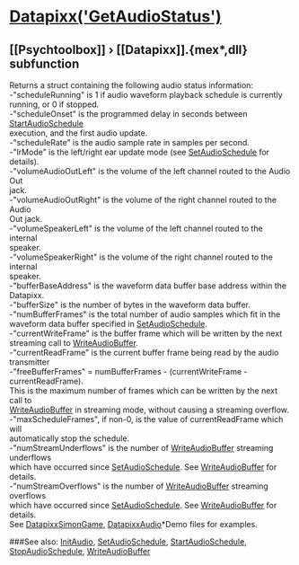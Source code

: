 # [Datapixx('GetAudioStatus')](Datapixx-GetAudioStatus) 
## [[Psychtoolbox]] &#8250; [[Datapixx]].{mex*,dll} subfunction


Returns a struct containing the following audio status information:  
-"scheduleRunning" is 1 if audio waveform playback schedule is currently  
running, or 0 if stopped.  
-"scheduleOnset" is the programmed delay in seconds between [StartAudioSchedule](StartAudioSchedule)  
execution, and the first audio update.  
-"scheduleRate" is the audio sample rate in samples per second.  
-"lrMode" is the left/right ear update mode (see [SetAudioSchedule](SetAudioSchedule) for details).  
-"volumeAudioOutLeft" is the volume of the left channel routed to the Audio Out  
jack.  
-"volumeAudioOutRight" is the volume of the right channel routed to the Audio  
Out jack.  
-"volumeSpeakerLeft" is the volume of the left channel routed to the internal  
speaker.  
-"volumeSpeakerRight" is the volume of the right channel routed to the internal  
speaker.  
-"bufferBaseAddress" is the waveform data buffer base address within the  
Datapixx.  
-"bufferSize" is the number of bytes in the waveform data buffer.  
-"numBufferFrames" is the total number of audio samples which fit in the  
waveform data buffer specified in [SetAudioSchedule](SetAudioSchedule).  
-"currentWriteFrame" is the buffer frame which will be written by the next  
streaming call to [WriteAudioBuffer](WriteAudioBuffer).  
-"currentReadFrame" is the current buffer frame being read by the audio  
transmitter  
-"freeBufferFrames" = numBufferFrames - (currentWriteFrame - currentReadFrame).  
This is the maximum number of frames which can be written by the next call to  
[WriteAudioBuffer](WriteAudioBuffer) in streaming mode, without causing a streaming overflow.  
-"maxScheduleFrames", if non-0, is the value of currentReadFrame which will  
automatically stop the schedule.  
-"numStreamUnderflows" is the number of [WriteAudioBuffer](WriteAudioBuffer) streaming underflows  
which have occurred since [SetAudioSchedule](SetAudioSchedule). See [WriteAudioBuffer](WriteAudioBuffer) for details.  
-"numStreamOverflows" is the number of [WriteAudioBuffer](WriteAudioBuffer) streaming overflows  
which have occurred since [SetAudioSchedule](SetAudioSchedule). See [WriteAudioBuffer](WriteAudioBuffer) for details.  
See [DatapixxSimonGame](DatapixxSimonGame), [DatapixxAudio](DatapixxAudio)\*Demo files for examples.  
  


###See also:
[InitAudio](Datapixx-InitAudio), [SetAudioSchedule](Datapixx-SetAudioSchedule), [StartAudioSchedule](Datapixx-StartAudioSchedule), [StopAudioSchedule](Datapixx-StopAudioSchedule), [WriteAudioBuffer](Datapixx-WriteAudioBuffer)
